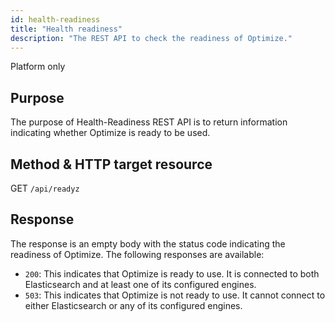 ```yaml
---
id: health-readiness
title: "Health readiness"
description: "The REST API to check the readiness of Optimize."
---
```


<span class="badge badge--platform">Platform only</span>

## Purpose

The purpose of Health-Readiness REST API is to return information indicating whether Optimize is ready to be used.

## Method & HTTP target resource

GET `/api/readyz`

## Response

The response is an empty body with the status code indicating the readiness of Optimize. The following responses are available:

- `200`: This indicates that Optimize is ready to use. It is connected to both Elasticsearch and at least one of its configured engines.
- `503`: This indicates that Optimize is not ready to use. It cannot connect to either Elasticsearch or any of its configured engines.
